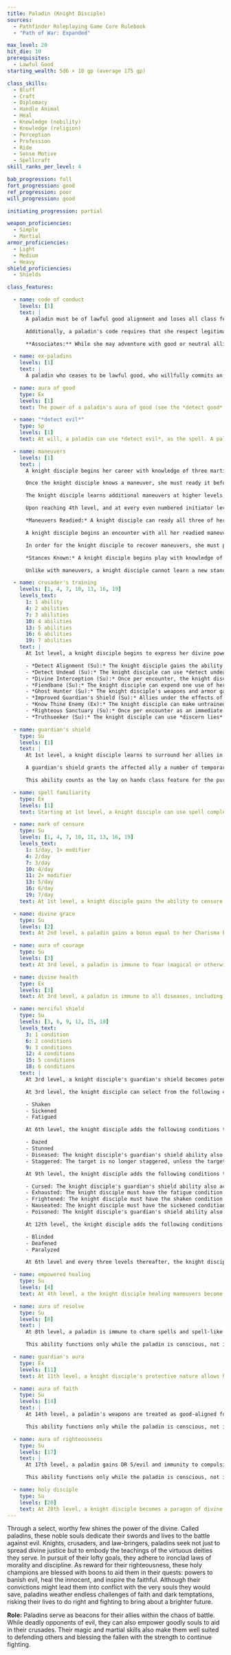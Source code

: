 ```yaml
---
title: Paladin (Knight Disciple)
sources:
  - Pathfinder Roleplaying Game Core Rulebook
  - "Path of War: Expanded"

max_level: 20
hit_die: 10
prerequisites:
  - Lawful Good
starting_wealth: 5d6 × 10 gp (average 175 gp)

class_skills:
  - Bluff
  - Craft
  - Diplomacy
  - Handle Animal
  - Heal
  - Knowledge (nobility)
  - Knowledge (religion)
  - Perception
  - Profession
  - Ride
  - Sense Motive
  - Spellcraft
skill_ranks_per_level: 4

bab_progression: full
fort_progression: good
ref_progression: poor
will_progression: good

initiating_progression: partial

weapon_proficiencies:
  - Simple
  - Martial
armor_proficiencies:
  - Light
  - Medium
  - Heavy
shield_proficiencies:
  - Shields

class_features:

  - name: code of conduct
    levels: [1]
    text: |
      A paladin must be of lawful good alignment and loses all class features except proficiencies if she ever willingly commits an evil act.

      Additionally, a paladin's code requires that she respect legitimate authority, act with honor (not lying, not cheating, not using poison, and so forth), help those in need (provided they do not use the help for evil or chaotic ends), and punish those who harm or threaten innocents.

      **Associates:** While she may adventure with good or neutral allies, a paladin avoids working with evil characters or with anyone who consistently offends her moral code. Under exceptional circumstances, a paladin can ally with evil associates, but only to defeat what she believes to be a greater evil. A paladin should seek an atonement spell periodically during such an unusual alliance, and should end the alliance immediately should she feel it is doing more harm than good. A paladin may accept only henchmen, followers, or cohorts who are lawful good.

  - name: ex-paladins
    levels: [1]
    text: |
      A paladin who ceases to be lawful good, who willfully commits an evil act, or who violates the code of conduct loses all paladin spells and class features (except weapon, armor, and shield proficiencies). She may not progress any further in levels as a paladin. She regains her abilities and advancement potential if she atones for her violations (see *atonement*), as appropriate.

  - name: aura of good
    type: Ex
    levels: [1]
    text: The power of a paladin's aura of good (see the *detect good* spell) is equal to her paladin level.

  - name: "*detect evil*"
    type: Sp
    levels: [1]
    text: At will, a paladin can use *detect evil*, as the spell. A paladin can, as a move action, concentrate on a single item or individual within 60 feet and determine if it is evil, learning the strength of its aura as if having studied it for 3 rounds. While focusing on one individual or object, the paladin does not detect evil in any other object or individual within range.

  - name: maneuvers
    levels: [1]
    text: |
      A knight disciple begins her career with knowledge of three martial maneuvers. The disciplines available to her are Golden Lion, Iron Tortoise, and Silver Crane.

      Once the knight disciple knows a maneuver, she must ready it before she can use it (see Maneuvers Readied, below). A maneuver usable by knight disciples is considered an extraordinary ability unless otherwise noted in it or its discipline's description. A knight disciple's maneuvers are not affected by spell resistance, and she does not provoke attacks of opportunity when she initiates one.

      The knight disciple learns additional maneuvers at higher levels, as indicated on Table: The Paladin. The maximum level of maneuvers gained through knight disciple levels is limited by those listed in that table as well, although this restriction does not apply to maneuvers added to his maneuvers known through other methods, such as prestige classes or the Advanced Study feat. A knight disciple must meet a maneuver's prerequisite to learn it. See the Systems and Use chapter in Path of War for more details on how maneuvers are used.

      Upon reaching 4th level, and at every even numbered initiator level thereafter (6th, 8th, 10th, and so on), the knight disciple can choose to learn a new maneuver in place of one she already knows. In effect, she loses the old maneuver in exchange for the new one. She can choose a new maneuver of any level she likes, as long as she observes the restriction on the highest-level maneuvers she knows; the knight disciple need not replace the old maneuver with a maneuver of the same level. She can swap only a single maneuver at any given level. A knight disciple's initiation modifier is Charisma, and each knight disciple level is counted as a full initiator level.

      *Maneuvers Readied:* A knight disciple can ready all three of her maneuvers known at 1st level, and as she advances in level and learns more maneuvers, she is able to ready more, but must still choose which maneuvers to ready. A knight disciple must always ready her maximum number of maneuvers readied. She readies her maneuvers by performing weapon drills or praying to her deity for ten minutes. The maneuvers she chooses remain readied until she decides to meditate again and change them. The knight disciple does not need to sleep or rest for any long period of time in order to ready her maneuvers; any time she spends ten minutes in prayer and practice, she can change her readied maneuvers.

      A knight disciple begins an encounter with all her readied maneuvers unexpended, regardless of how many times she might have already used them since she chose them. When she initiates a maneuver, she expends it for the current encounter, so each of her readied maneuvers can be used once per encounter (unless she recovers them, as described below).

      In order for the knight disciple to recover maneuvers, she must project her power, protecting her allies from harm as a full-round action. When she does so, she recovers a number of expended maneuvers equal to her knight disciple initiation modifier (minimum 2) and each ally within 30 feet gains a sacred bonus equal to the knight disciple's initiation modifier (minimum 1) to their AC and on saving throws for one round. Alternately, the knight disciple may focus inward and recover a single maneuver as a standard action.

      *Stances Known:* A knight disciple begins play with knowledge of one stance from any discipline open to knight disciples. At 4th, 7th, 11th, and 13th levels, she can select an additional stance to learn. The maximum level of stances gained through knight disciple levels is limited by those listed in Table: The Paladin. Unlike maneuvers, stances are not expended and the knight disciple does not have to ready them. All the stances she knows are available to her at all times, and she can change the stance she is currently maintaining as a swift action. A stance is an extraordinary ability unless otherwise stated in the stance or discipline description.

      Unlike with maneuvers, a knight disciple cannot learn a new stance at higher levels in place of one she already knows.

  - name: crusader's training
    levels: [1, 4, 7, 10, 13, 16, 19]
    levels_text:
      1: 1 ability
      4: 2 abilities
      7: 3 abilities
      10: 4 abilities
      13: 5 abilities
      16: 6 abilities
      19: 7 abilities
    text: |
      At 1st level, a knight disciple begins to express her divine power through her initiating and with effects similar to the spells of other paladins. She selects one of the following abilities to learn at 1st level, and gains another ability at 4th level and every three levels thereafter.

      - *Detect Alignment (Su):* The knight disciple gains the ability to use *detect chaos*, *detect good*, and *detect law* spell-like abilities at-will, with a caster level equal to her class level.
      - *Detect Undead (Su):* The knight disciple can use *detect undead* as a spell-like ability at-will. If she wishes, she can activate and concentrate on this ability at the same time as her detect evil ability.
      - *Divine Interception (Su):* Once per encounter, the knight disciple can move up to her speed as an immediate action, provided she ends her movement in a square adjacent to another ally.
      - *Fiendbane (Su):* The knight disciple can expend one use of her guardian's shield ability as a swift action to enchant her weapon with holy light that banishes evil outsiders. The next time the knight disciple hits with that weapon, if the target is an outsider with the evil and extraplanar subtypes, that creature must succeed at a Will save (DC 10 + 1/2 the knight disciple's class level + the knight disciple's initiation modifier) or be banished back to its home plane. A knight disciple can keep a weapon charged with this ability indefinitely, although she may only have one such weapon charged at any one time.
      - *Ghost Hunter (Su):* The knight disciple's weapons and armor gain the effects of the *ghost touch* weapon special ability in addition to their other properties for as long as she wields or wears them.
      - *Improved Guardian's Shield (Su):* Allies under the effects of the knight disciple's guardian's shield ability also gain the benefits of a *protection from evil* spell for the duration of the shield.
      - *Know Thine Enemy (Ex):* The knight disciple can make untrained Knowledge checks to identify creatures with no limit to the DC, and gains a bonus on Knowledge checks to identify chaotic and/or evil creatures equal to 1/2 her class level.
      - *Righteous Sanctuary (Su):* Once per encounter as an immediate action, the knight disciple can allow a willing ally to move up to their speed. This movement does not provoke attacks of opportunity, and the ally must end their movement adjacent to the knight disciple. If the ally would not be able to reach the knight disciple, they cannot be allowed to move with this ability.
      - *Truthseeker (Su):* The knight disciple can use *discern lies* as a spell-like ability with a caster level equal to her initiator level. She can use this ability for a number of rounds per day equal to her class level, although these rounds need not be consecutive.

  - name: guardian's shield
    type: Su
    levels: [1]
    text: |
      At 1st level, a knight disciple learns to surround her allies in a field of holy protective energy. Whenever she initiates a strike, the knight disciple can apply a guardian's shield to one ally (other than herself) within 60 feet as a free action. This shield lasts for a number of rounds equal to the knight disciple's initiation modifier.

      A guardian's shield grants the affected ally a number of temporary hit points equal to twice the knight disciple's initiator level. These temporary hit points do not stack with other temporary hit points, and vanish when the shield's duration expires. The knight disciple can use her guardian's shield ability a number of times per day equal to 1/2 her class level (minimum 1) + her knight disciple initiation modifier.

      This ability counts as the lay on hands class feature for the purposes of the Extra Lay on Hands feat.

  - name: spell familiarity
    type: Ex
    levels: [1]
    text: Starting at 1st level, a knight disciple can use spell completion and spell triggers items (such as scrolls and wands) as if she possessed the ability to cast paladin spells, using her initiator level as her effective caster level.

  - name: mark of censure
    type: Su
    levels: [1, 4, 7, 10, 11, 13, 16, 19]
    levels_text:
      1: 1/day, 1× modifier
      4: 2/day
      7: 3/day
      10: 4/day
      11: 2× modifier
      13: 5/day
      16: 6/day
      19: 7/day
    text: At 1st level, a knight disciple gains the ability to censure the actions of evil creatures, protecting her allies from the harm they cause. Once per day as a swift action, the knight disciple can apply a mark of censure to any evil creature she can see. The mark lasts for 24 hours or until the creature is slain. While the mark of censure is in effect, the knight disciple's allies (other than herself) gain damage reduction/– equal to her knight disciple initiation modifier against attacks made by the marked creature. At 11th level, this damage reduction increases to equal twice her knight disciple initiation modifier. At 4th level and every three levels thereafter, the knight disciple can use this ability an additional time per day.

  - name: divine grace
    type: Su
    levels: [2]
    text: At 2nd level, a paladin gains a bonus equal to her Charisma bonus (if any) on all saving throws.

  - name: aura of courage
    type: Su
    levels: [3]
    text: At 3rd level, a paladin is immune to fear (magical or otherwise). Each ally within 10 feet of her gains a +4 morale bonus on saving throws against fear effects. This ability functions only while the paladin is conscious, not if she is unconscious or dead.

  - name: divine health
    type: Ex
    levels: [3]
    text: At 3rd level, a paladin is immune to all diseases, including supernatural and magical diseases, including mummy rot.

  - name: merciful shield
    type: Su
    levels: [3, 6, 9, 12, 15, 18]
    levels_text:
      3: 1 condition
      6: 2 conditions
      9: 3 conditions
      12: 4 conditions
      15: 5 conditions
      18: 6 conditions
    text: |
      At 3rd level, a knight disciple's guardian's shield becomes potent enough to protect allies from debilitating effects. The knight disciple selects one condition from the list below that she meets the prerequisites for. Whenever an ally under the effects of her guardian's shield would gain a condition she has selected, that condition is negated and the duration of the guardian's shield affecting them is reduced by one round. This ability can remove a condition caused by a curse, disease, or poison without curing the affliction.

      At 3rd level, the knight disciple can select from the following conditions:

      - Shaken
      - Sickened
      - Fatigued

      At 6th level, the knight disciple adds the following conditions to the list of those that can be selected:

      - Dazed
      - Stunned
      - Diseased: The knight disciple's guardian's shield ability also acts as a *remove disease* spell, using the knight disciple's level as the caster level.
      - Staggered: The target is no longer staggered, unless the target is at exactly 0 hit points.

      At 9th level, the knight disciple adds the following conditions to the list of those that can be selected.

      - Cursed: The knight disciple's guardian's shield ability also acts as a remove curse spell, using the paladin's level as the caster level.
      - Exhausted: The knight disciple must have the fatigue condition before selecting this condition.
      - Frightened: The knight disciple must have the shaken condition before selecting this condition.
      - Nauseated: The knight disciple must have the sickened condition before selecting this condition.
      - Poisoned: The knight disciple's guardian's shield ability also acts as a neutralize poison spell, using the knight disciple's level as the caster level.

      At 12th level, the knight disciple adds the following conditions to the list of those that can be selected:

      - Blinded
      - Deafened
      - Paralyzed

      At 6th level and every three levels thereafter, the knight disciple selects an additional condition from the above lists. The effects of this ability stack; for example, a 12th level knight disciple's guardian's shield could provide 24 temporary hit points and protect against fatigue, exhaustion, diseases, and poisons. Once the knight disciple selects a condition to protect against, that choice cannot be changed.

  - name: empowered healing
    type: Su
    levels: [4]
    text: At 4th level, a the knight disciple healing maneuvers become more potent. Any maneuver she initiates that heals hit point damage (to herself or others) heals an additional 50% points of damage (rounded down).

  - name: aura of resolve
    type: Su
    levels: [8]
    text: |
      At 8th level, a paladin is immune to charm spells and spell-like abilities. Each ally within 10 feet of her gains a +4 morale bonus on saving throws against charm effects.

      This ability functions only while the paladin is conscious, not if she is unconscious or dead.

  - name: guardian's aura
    type: Ex
    levels: [11]
    text: At 11th level, a knight disciple's protective nature allows her to use her counters for the benefit of her allies instead of just herself. Whenever she initiates a counter, she can choose to have that counter affect an ally within 10 feet instead of herself. When determining if the counter can be initiated (for example, if the counter is initiated in response to an attack), she treats that ally as if they were herself. The counter still uses the knight disciple's modifiers to determine its success or failure, and she still makes any rolls or checks for the counter.

  - name: aura of faith
    type: Su
    levels: [14]
    text: |
      At 14th level, a paladin's weapons are treated as good-aligned for the purposes of overcoming damage reduction. Any attack made against an enemy within 10 feet of her is treated as good-aligned for the purposes of overcoming damage reduction.

      This ability functions only while the paladin is conscious, not if she is unconscious or dead.

  - name: aura of righteousness
    type: Su
    levels: [17]
    text: |
      At 17th level, a paladin gains DR 5/evil and immunity to compulsion spells and spell-like abilities. Each ally within 10 feet of her gains a +4 morale bonus on saving throws against compulsion effects.

      This ability functions only while the paladin is conscious, not if she is unconscious or dead.

  - name: holy disciple
    type: Su
    levels: [20]
    text: At 20th level, a knight disciple becomes a paragon of divine martial justice. She gains damage reduction 10/evil, and whenever a creature under the effect of her mark of censure deals damage to one of her allies (not including herself), that creature takes 1/2 the damage it dealt. This damage is the same type as the damage that was dealt to the knight disciple's ally. In addition, the temporary hit points granted by the knight disciple's guardian's shield ability increase by 50% (rounded down).
---
```


Through a select, worthy few shines the power of the divine. Called paladins, these noble souls dedicate their swords and lives to the battle against evil. Knights, crusaders, and law-bringers, paladins seek not just to spread divine justice but to embody the teachings of the virtuous deities they serve. In pursuit of their lofty goals, they adhere to ironclad laws of morality and discipline. As reward for their righteousness, these holy champions are blessed with boons to aid them in their quests: powers to banish evil, heal the innocent, and inspire the faithful. Although their convictions might lead them into conflict with the very souls they would save, paladins weather endless challenges of faith and dark temptations, risking their lives to do right and fighting to bring about a brighter future.

**Role:** Paladins serve as beacons for their allies within the chaos of battle. While deadly opponents of evil, they can also empower goodly souls to aid in their crusades. Their magic and martial skills also make them well suited to defending others and blessing the fallen with the strength to continue fighting.
